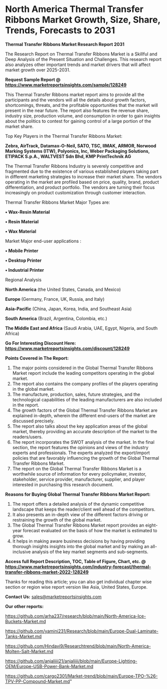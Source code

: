 # North America Thermal Transfer Ribbons Market Growth, Size, Share, Trends, Forecasts to 2031

<strong>Thermal Transfer Ribbons Market Research Report 2031</strong>

The Research Report on Thermal Transfer Ribbons Market is a Skillful and Deep Analysis of the Present Situation and Challenges. This research report also analyzes other important trends and market drivers that will affect market growth over 2025-2031.

<strong>Request Sample Report @ <a href=https://www.marketreportsinsights.com/sample/128249>https://www.marketreportsinsights.com/sample/128249</a></strong>

This Thermal Transfer Ribbons market report aims to provide all the participants and the vendors will all the details about growth factors, shortcomings, threats, and the profitable opportunities that the market will present in the near future. The report also features the revenue share, industry size, production volume, and consumption in order to gain insights about the politics to contest for gaining control of a large portion of the market share.

Top Key Players in the Thermal Transfer Ribbons Market:

<strong>Zebra, AirTrack, Datamax-O-Neil, SATO, TSC, IIMAK, ARMOR, Norwood Marking Systems (ITW), Polyonics, Inc, Weber Packaging Solutions, ETIPACK S.p.A., WALTVEST Sdn Bhd, KMP PrintTechnik AG</strong>

The Thermal Transfer Ribbons Industry is severely competitive and fragmented due to the existence of various established players taking part in different marketing strategies to increase their market share. The vendors operating in the market are profiled based on price, quality, brand, product differentiation, and product portfolio. The vendors are turning their focus increasingly on product customization through customer interaction.

Thermal Transfer Ribbons Market Major Types are:

<strong>• Wax-Resin Material

• Resin Material

• Wax Material</strong>

Market Major end-user applications :

<strong>• Mobile Printer

• Desktop Printer

• Industrial Printer</strong>

Regional Analysis

</u><strong><b>North America</b></strong> (the United States, Canada, and Mexico)

<strong><b>Europe </b></strong>(Germany, France, UK, Russia, and Italy)

<strong><b>Asia-Pacific</b></strong> (China, Japan, Korea, India, and Southeast Asia)

<strong><b>South America</b></strong> (Brazil, Argentina, Colombia, etc.)

<strong><b>The Middle East and Africa</b></strong> (Saudi Arabia, UAE, Egypt, Nigeria, and South Africa)

<strong>Go For Interesting Discount Here: <a href=https://www.marketreportsinsights.com/discount/128249>https://www.marketreportsinsights.com/discount/128249</a></strong>

<strong>Points Covered in The Report:</strong>
<ol>
  <li>The major points considered in the Global Thermal Transfer Ribbons Market report include the leading competitors operating in the global market.</li>
  <li>The report also contains the company profiles of the players operating in the global market.</li>
  <li>The manufacture, production, sales, future strategies, and the technological capabilities of the leading manufacturers are also included in the report.</li>
  <li>The growth factors of the Global Thermal Transfer Ribbons Market are explained in-depth, wherein the different end-users of the market are discussed precisely.</li>
  <li>The report also talks about the key application areas of the global market, thereby providing an accurate description of the market to the readers/users.</li>
  <li>The report incorporates the SWOT analysis of the market. In the final section, the report features the opinions and views of the industry experts and professionals. The experts analyzed the export/import policies that are favorably influencing the growth of the Global Thermal Transfer Ribbons Market.</li>
  <li>The report on the Global Thermal Transfer Ribbons Market is a worthwhile source of information for every policymaker, investor, stakeholder, service provider, manufacturer, supplier, and player interested in purchasing this research document.</li>
</ol>
<strong>Reasons for Buying Global Thermal Transfer Ribbons Market Report:</strong>

<ol>
  <li>The report offers a detailed analysis of the dynamic competitive landscape that keeps the reader/client well ahead of the competitors.</li>
  <li>It also presents an in-depth view of the different factors driving or restraining the growth of the global market.</li>
  <li>The Global Thermal Transfer Ribbons Market report provides an eight-year forecast evaluated on the basis of how the market is estimated to grow.</li>
  <li>It helps in making aware business decisions by having providing thorough insights insights into the global market and by making an all-inclusive analysis of the key market segments and sub-segments.</li>
</ol>
<strong>Access full Report Description, TOC, Table of Figure, Chart, etc. @ <a href=https://www.marketreportsinsights.com/industry-forecast/thermal-transfer-ribbons-market-2022-128249>https://www.marketreportsinsights.com/industry-forecast/thermal-transfer-ribbons-market-2022-128249</a></strong>


Thanks for reading this article; you can also get individual chapter wise section or region wise report version like Asia, United States, Europe.

<strong>Contact Us:</strong>
sales@marketreportsinsights.com

<strong>Our other reports:</strong>

<a href=https://github.com/arha237/research/blob/main/North-America-Ice-Buckets-Market.md>https://github.com/arha237/research/blob/main/North-America-Ice-Buckets-Market.md</a>

<a href=https://github.com/yamini231/Research/blob/main/Europe-Dual-Laminate-Tanks-Market.md>https://github.com/yamini231/Research/blob/main/Europe-Dual-Laminate-Tanks-Market.md</a>

<a href=https://github.com/Hindavi9/Researchtrend/blob/main/North-America-Molten-Salt-Market.md>https://github.com/Hindavi9/Researchtrend/blob/main/North-America-Molten-Salt-Market.md</a>

<a href=https://github.com/anjaliiii21/anjaliiii/blob/main/Europe-Lighting-OEM/Europe-USB-Power-Bank-Market.md>https://github.com/anjaliiii21/anjaliiii/blob/main/Europe-Lighting-OEM/Europe-USB-Power-Bank-Market.md</a>

<a href=https://github.com/cargo2301/Market-trend/blob/main/Europe-TPO-%26-TPV-PP-Compound-Market.md>https://github.com/cargo2301/Market-trend/blob/main/Europe-TPO-%26-TPV-PP-Compound-Market.md</a>"
